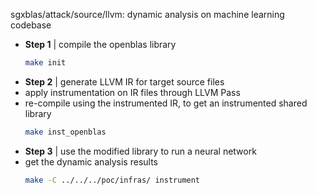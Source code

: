 sgxblas/attack/source/llvm: dynamic analysis on machine learning codebase
- **Step 1** | compile the openblas library
  ```bash
  make init
  ```
- **Step 2** | generate LLVM IR for target source files
- apply instrumentation on IR files through LLVM Pass
- re-compile using the instrumented IR, to get an instrumented shared library
  ```bash
  make inst_openblas
  ```
- **Step 3** | use the modified library to run a neural network
- get the dynamic analysis results
  ```bash
  make -C ../../../poc/infras/ instrument
  ```